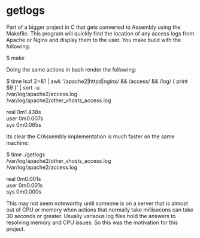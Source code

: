 # getlogs
Part of a bigger project in C that gets converted to Assembly using the Makefile. 
This program will quickly find the location of any access logs from Apache or Nginx and display them to the user. 
You make build with the following:

$ make

Doing the same actions in bash render the following:

$ time lsof 2>&1 | awk '/apache2|httpd|nginx/ && /access/ && /log/ { print $9 }' | sort -u<br />
/var/log/apache2/access.log<br />
/var/log/apache2/other_vhosts_access.log<br />

real	0m1.438s<br />
user	0m0.007s<br />
sys	0m0.065s

Its clear the C/Assembly implementation is much faster on the same machine:

$ time ./getlogs<br />
/var/log/apache2/other_vhosts_access.log<br />
/var/log/apache2/access.log<br />

real	0m0.001s<br />
user	0m0.001s<br />
sys	0m0.000s

This may not seem noteworthy until someone is on a server that is almost out of CPU or memory when actions that normally take millisecons can take 30 seconds or greater. Usually variaous log files hold the answers to resolving memory and CPU issues. So this was the motivation for this project.
